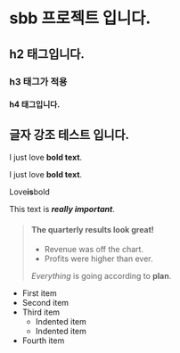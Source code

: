# sbb 프로젝트 입니다.

## h2 태그입니다.

### h3 태그가 적용

#### h4 태그입니다.



## 글자 강조 테스트 입니다.

I just love **bold text**.

I just love __bold text__.

Love**is**bold


This text is ***really important***.


> #### The quarterly results look great!
>
> - Revenue was off the chart.
> - Profits were higher than ever.
>
>  *Everything* is going according to **plan**.


- First item
- Second item
- Third item
    - Indented item
    - Indented item
- Fourth item
